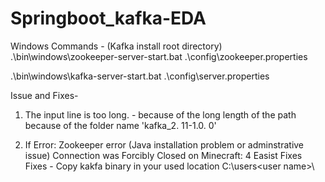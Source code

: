 # Springboot_kafka-EDA

Windows Commands - (Kafka install root directory)
  .\bin\windows\zookeeper-server-start.bat .\config\zookeeper.properties

  .\bin\windows\kafka-server-start.bat .\config\server.properties
  
 

Issue and Fixes-
 1) The input line is too long. - because of the long length of the path because of the folder name 'kafka_2. 11-1.0. 0'

 2) If Error: Zookeeper error (Java installation problem or adminstrative issue)
   Connection was Forcibly Closed on Minecraft: 4 Easist Fixes
Fixes - Copy kakfa binary in your used location C:\users\<user name>\